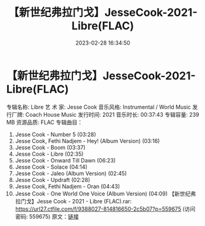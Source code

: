 ﻿---
title: 【新世纪弗拉门戈】JesseCook-2021-Libre(FLAC)
date: 2023-02-28 16:34:50
categories: 古典音乐、新世纪、纯音雅乐
tags: 纯音雅乐
---
# 【新世纪弗拉门戈】JesseCook-2021-Libre(FLAC)

专辑名称: Libre
艺 术 家: Jesse Cook
音乐风格: Instrumental / World Music
发行厂牌: Coach House Music
发行时间: 2021
音乐时长: 00:37:43
专辑容量: 239 MB
资源品质: FLAC
专辑曲目：
01. Jesse Cook - Number 5 (03:28)
02. Jesse Cook, Fethi Nadjem - Hey! (Album Version) (03:16)
03. Jesse Cook - Boom (03:37)
04. Jesse Cook - Libre (02:35)
05. Jesse Cook - Onward Till Dawn (06:23)
06. Jesse Cook - Solace (04:14)
07. Jesse Cook - Jaleo (Album Version) (02:45)
08. Jesse Cook - Updraft (02:28)
09. Jesse Cook, Fethi Nadjem - Oran (04:43)
10. Jesse Cook - One World One Voice (Album Version) (04:09)
【新世纪弗拉门戈】Jesse Cook - 2021 - Libre (FLAC).rar: https://url27.ctfile.com/f/9388027-814816650-2c5b07?p=559675
(访问密码: 559675)
原文：[链接](https://blog.sina.com.cn/s/blog_1647c7e76010310xw.html)